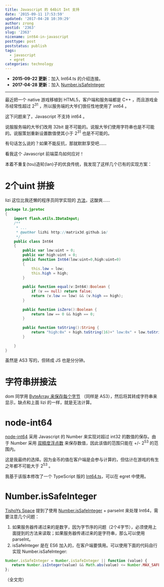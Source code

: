 ```yaml
---
title: Javascript 的 64bit Int 支持
date: '2015-09-11 17:53:59'
updated: '2017-04-28 10:39:29'
author: zrong
postid: '2363'
slug: '2363'
nicename: int64-in-javascript
posttype: post
poststatus: publish
tags:
  - javascript
  - egret
categories: technology
---
```


- **2015-09-22 更新**：加入 Int64.ts 的介绍连接。
- **2017-04-28 更新**：加入 [Number.isSafeInteger](#issafeinteger)

------

最近把一个 native 游戏移植到 HTML5，客户端和服务端都是 C++ ，而且游戏金币经常性超过 2<sup>31</sup> ，所以服务端的大爷们很任性地使用了 int64 。

这下问题来了，Javascript 不支持 int64 。

说服服务端的大爷们改用 32bit 是不可能的。说服大爷们使用字符串也是不可能的。说服策划重新设置数值使其小于 2<sup>31</sup> 也是不可能的。

有句话怎么说的？如果不能反抗，那就默默享受吧……

看我这个 Javascript 前端菜鸟如何应对！<!--more-->

本着不重复(tou)造轮(lan)子的优良传统，我发现了这样几个已有的实现方案：

# 2个uint 拼接

lizi 这位比我还懒的程序员同学实现的 [方法][1]，这酸爽……

``` actionscript
package lz.jprotoc 
{
	import flash.utils.IDataInput;
	/**
	 * ...
	 * @author lizhi http://matrix3d.github.io/
	 */
	public class Int64 
	{
		public var low:uint = 0;
		public var high:uint = 0;
		public function Int64(low:uint=0,high:uint=0) 
		{
			this.low = low;
			this.high = high;
		}
		
		public function equal(v:Int64):Boolean {
			if (v == null) return false;
			return (v.low == low) && (v.high == high);
		}
		
		public function isZero():Boolean {
			return low == 0 && high == 0;
		}
		
		public function toString():String {
			return "high:0x" + high.toString(16)+" low:0x" + low.toString(16);
		}
		
	}
}
```

虽然是 AS3 写的，但转成 JS 也是分分钟。

# 字符串拼接法

dom 同学用 [ByteArray 来保存每个字节][2] （同样是 AS3），然后将其转成字符串来显示，缺点和上面 lizi 的一样，就是无法计算。

# node-int64

[node-int64][3] 采用 Javascript 的 Number 来实现对超过 int32 的数值的保存。由于 Number 采用 [双精度浮点数][4] 来保存数值，因此该值的范围只能在 +/- 2<sup>53</sup> 的范围内。

这是我最终的选择。因为金币的值在客户端是会参与计算的，但估计在游戏的有生之年都不可能大于  2<sup>53</sup> 。

我基于该版本修改了一个 TypeScript 版的 [Int64.ts][5]，可以在 egret 中使用。

<a name="issafeinteger"></a>
# Number.isSafeInteger

[TishoYs Space][6] 提到了使用 [Number.isSafeInteger][7] + parseInt 来处理 Int64，需要注意几个问题：

1. 如果服务器传递过来的是数字，因为字节序的问题（2个4字节），必须使用上面提到的方法来读取；如果服务器传递过来的是字符串，那么可以使用 parseInt。
2. isSafeInteger 是在 ES6 加入的，在客户端要慎用。可以使用下面的代码自行实现 Number.isSafeInteger:

``` javascript
Number.isSafeInteger = Number.isSafeInteger || function (value) {
   return Number.isInteger(value) && Math.abs(value) <= Number.MAX_SAFE_INTEGER;
};
```

（全文完）

[1]: https://github.com/matrix3d/JProtoc/blob/master/jprotoc_as3/lz/jprotoc/Int64.as
[2]: http://blog.domlib.com/articles/485.html
[3]: https://github.com/broofa/node-int64
[4]: http://steve.hollasch.net/cgindex/coding/ieeefloat.html
[5]: https://blog.zengrong.net/post/2367.html
[6]: http://www.tishoy.com/?p=308
[7]: https://developer.mozilla.org/en-US/docs/Web/JavaScript/Reference/Global_Objects/Number/isSafeInteger
